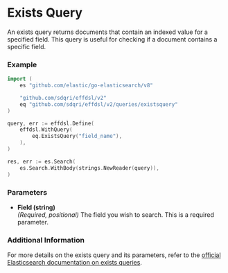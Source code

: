 # Exists Query

An exists query returns documents that contain an indexed value for a specified field. This query is useful for checking if a document contains a specific field.

### Example

```go
import (
    es "github.com/elastic/go-elasticsearch/v8"

	"github.com/sdqri/effdsl/v2"
	eq "github.com/sdqri/effdsl/v2/queries/existsquery"
)

query, err := effdsl.Define(
    effdsl.WithQuery(
        eq.ExistsQuery("field_name"),
    ),
)

res, err := es.Search(
    es.Search.WithBody(strings.NewReader(query)),
)
```

### Parameters

*   **Field (string)**  
    _(Required, positional)_ The field you wish to search. This is a required parameter.

### Additional Information

For more details on the exists query and its parameters, refer to the [official Elasticsearch documentation on exists queries](https://www.elastic.co/guide/en/elasticsearch/reference/current/query-dsl-exists-query.html).

